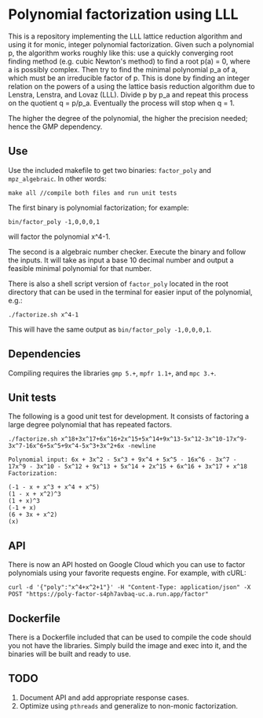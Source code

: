 # Polynomial factorization using LLL

This is a repository implementing the LLL lattice reduction algorithm and using it for monic, integer polynomial factorization. Given such a polynomial p, the algorithm works roughly like this: use a quickly converging root finding method (e.g. cubic Newton's method) to find a root p(a) = 0, where a is possibly complex. Then try to find the minimal polynomial p_a of a, which must be an irreducible factor of p. This is done by finding an integer relation on the powers of a using the lattice basis reduction algorithm due to Lenstra, Lenstra, and Lovaz (LLL). Divide p by p_a and repeat this process on the quotient q = p/p_a. Eventually the process will stop when q = 1. 

The higher the degree of the polynomial, the higher the precision needed; hence the GMP dependency. 

## Use

Use the included makefile to get two binaries: ```factor_poly``` and ```mpz_algebraic```. In other words:
```
make all //compile both files and run unit tests
```

The first binary is polynomial factorization; for example:
```
bin/factor_poly -1,0,0,0,1
```
will factor the polynomial x^4-1. 

The second is a algebraic number checker. Execute the binary and follow the inputs. It will take as input a base 10 decimal number and output a feasible minimal polynomial for that number. 

There is also a shell script version of ```factor_poly``` located in the root directory that can be used in the terminal for easier input of the polynomial, e.g.:
```
./factorize.sh x^4-1
```
This will have the same output as ```bin/factor_poly -1,0,0,0,1```. 

## Dependencies

Compiling requires the libraries ```gmp 5.+```, ```mpfr 1.1+```, and ```mpc 3.+```. 

## Unit tests

The following is a good unit test for development. It consists of factoring a large degree polynomial that has repeated factors.
```
./factorize.sh x^18+3x^17+6x^16+2x^15+5x^14+9x^13-5x^12-3x^10-17x^9-3x^7-16x^6+5x^5+9x^4-5x^3+3x^2+6x -newline

Polynomial input: 6x + 3x^2 - 5x^3 + 9x^4 + 5x^5 - 16x^6 - 3x^7 - 17x^9 - 3x^10 - 5x^12 + 9x^13 + 5x^14 + 2x^15 + 6x^16 + 3x^17 + x^18
Factorization:

(-1 - x + x^3 + x^4 + x^5)
(1 - x + x^2)^3
(1 + x)^3
(-1 + x)
(6 + 3x + x^2)
(x)
```

## API

There is now an API hosted on Google Cloud which you can use to factor polynomials using your favorite requests engine. For example, with cURL:
```
curl -d '{"poly":"x^4+x^2+1"}' -H "Content-Type: application/json" -X POST "https://poly-factor-s4ph7avbaq-uc.a.run.app/factor"
```

## Dockerfile

There is a Dockerfile included that can be used to compile the code should you not have the libraries. Simply build the image and exec into it, and the binaries will be built and ready to use.

## TODO

1) Document API and add appropriate response cases.
2) Optimize using ```pthreads``` and generalize to non-monic factorization.

